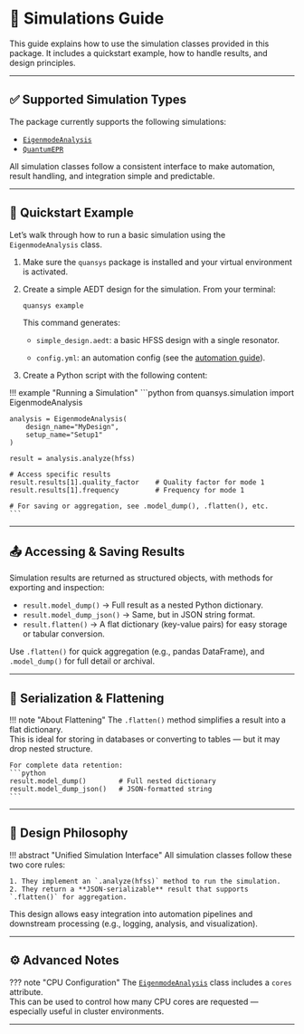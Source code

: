 # 🧪 Simulations Guide

This guide explains how to use the simulation classes provided in this package. It includes a quickstart example, how to handle results, and design principles.

---

## ✅ Supported Simulation Types

The package currently supports the following simulations:

- [`EigenmodeAnalysis`](../api/eigenmode_analysis.md)  
- [`QuantumEPR`](../api/quantum_epr.md)

All simulation classes follow a consistent interface to make automation, result handling, and integration simple and predictable.

---

## 🚀 Quickstart Example

Let’s walk through how to run a basic simulation using the `EigenmodeAnalysis` class.

1. Make sure the `quansys` package is installed and your virtual environment is activated.
 
2. Create a simple AEDT design for the simulation. From your terminal:

    ```bash
    quansys example
    ```
    This command generates:

    - `simple_design.aedt`: a basic HFSS design with a single resonator.
   
    - `config.yml`: an automation config (see the [automation guide](automation.md)).

3. Create a Python script with the following content:

!!! example "Running a Simulation"
    ```python
    from quansys.simulation import EigenmodeAnalysis

    analysis = EigenmodeAnalysis(
        design_name="MyDesign",
        setup_name="Setup1"
    )

    result = analysis.analyze(hfss)

    # Access specific results
    result.results[1].quality_factor    # Quality factor for mode 1
    result.results[1].frequency         # Frequency for mode 1

    # For saving or aggregation, see .model_dump(), .flatten(), etc.
    ```

---

## 📤 Accessing & Saving Results

Simulation results are returned as structured objects, with methods for exporting and inspection:

- `result.model_dump()` → Full result as a nested Python dictionary.
- `result.model_dump_json()` → Same, but in JSON string format.
- `result.flatten()` → A flat dictionary (key-value pairs) for easy storage or tabular conversion.

Use `.flatten()` for quick aggregation (e.g., pandas DataFrame), and `.model_dump()` for full detail or archival.

---

## 🔄 Serialization & Flattening

!!! note "About Flattening"
    The `.flatten()` method simplifies a result into a flat dictionary.  
    This is ideal for storing in databases or converting to tables — but it may drop nested structure.

    For complete data retention:
    ```python
    result.model_dump()        # Full nested dictionary
    result.model_dump_json()   # JSON-formatted string
    ```

---

## 🧠 Design Philosophy

!!! abstract "Unified Simulation Interface"
    All simulation classes follow these two core rules:

    1. They implement an `.analyze(hfss)` method to run the simulation.
    2. They return a **JSON-serializable** result that supports `.flatten()` for aggregation.

This design allows easy integration into automation pipelines and downstream processing (e.g., logging, analysis, and visualization).

---

## ⚙️ Advanced Notes

??? note "CPU Configuration"
    The [`EigenmodeAnalysis`](../api/eigenmode_analysis.md) class includes a `cores` attribute.  
    This can be used to control how many CPU cores are requested — especially useful in cluster environments.

---

